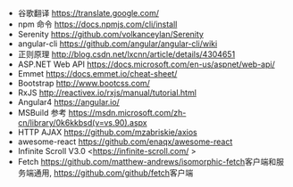 * 谷歌翻译 <https://translate.google.com/>
* npm 命令 <https://docs.npmjs.com/cli/install>
* Serenity <https://github.com/volkanceylan/Serenity>
* angular-cli <https://github.com/angular/angular-cli/wiki>
* 正则原理 <http://blog.csdn.net/lxcnn/article/details/4304651>
* ASP.NET Web API <https://docs.microsoft.com/en-us/aspnet/web-api/>
* Emmet <https://docs.emmet.io/cheat-sheet/>
* Bootstrap <http://www.bootcss.com/>
* RxJS <http://reactivex.io/rxjs/manual/tutorial.html>
* Angular4 <https://angular.io/>
* MSBuild 参考 <https://msdn.microsoft.com/zh-cn/library/0k6kkbsd(v=vs.90).aspx>
* HTTP AJAX <https://github.com/mzabriskie/axios>
* awesome-react <https://github.com/enaqx/awesome-react>
* Infinite Scroll V3.0 <https://infinite-scroll.com/ >
* Fetch <https://github.com/matthew-andrews/isomorphic-fetch>客户端和服务端通用, <https://github.com/github/fetch>客户端